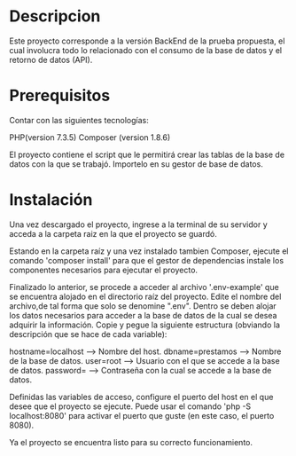 Descripcion
=================

Este proyecto corresponde a la versión BackEnd de la prueba propuesta, el cual involucra todo lo relacionado con el consumo de la base de datos y el retorno de datos (API).

Prerequisitos
==================

Contar con las siguientes tecnologías:

PHP(version 7.3.5)
Composer (version 1.8.6)

El proyecto contiene el script que le permitirá crear las tablas de la base de datos con la que se trabajó. Importelo en su gestor de base de datos.

Instalación
====================

Una vez descargado el proyecto, ingrese a la terminal de su servidor y acceda a la carpeta raiz en la que el proyecto se guardó.

Estando en la carpeta raíz y una vez instalado tambien Composer, ejecute el comando 'composer install' para que el gestor de dependencias instale los componentes necesarios para ejecutar el proyecto.

Finalizado lo anterior, se procede a acceder al archivo '.env-example' que se encuentra alojado en el directorio raíz del proyecto. Edite el nombre del archivo,de tal forma que solo se denomine ".env". Dentro se deben alojar los datos necesarios para acceder a la base de datos de la cual se desea adquirir la información. Copie y pegue la siguiente estructura (obviando la descripción que se hace de cada variable):

hostname=localhost --> Nombre del host.
dbname=prestamos   --> Nombre de la base de datos.
user=root          --> Usuario con el que se accede a la base de datos.
password=          --> Contraseña con la cual se accede a la base de datos.

Definidas las variables de acceso, configure el puerto del host en el que desee que el proyecto se ejecute. Puede usar el comando 'php -S localhost:8080' para activar el puerto que guste (en este caso, el puerto 8080).

Ya el proyecto se encuentra listo para su correcto funcionamiento.